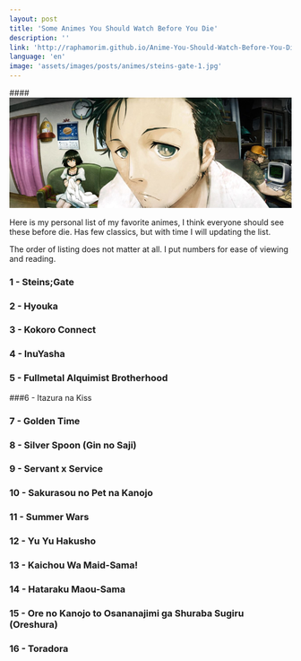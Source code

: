 ```yaml
---
layout: post
title: 'Some Animes You Should Watch Before You Die'
description: ''
link: 'http://raphamorim.github.io/Anime-You-Should-Watch-Before-You-Die '
language: 'en'
image: 'assets/images/posts/animes/steins-gate-1.jpg'
---
```


####<img src="/assets/images/posts/animes/steins-gate-1.jpg" alt="Steins;Gate" />

Here is my personal list of my favorite animes, I think everyone should see
these before die. Has few classics, but with time I will updating the list.

<!-- more -->

The order of listing does not matter at all. I put numbers for ease of viewing
and reading.

### 1 - Steins;Gate

### 2 - Hyouka

### 3 - Kokoro Connect

### 4 - InuYasha

### 5 - Fullmetal Alquimist Brotherhood

###6 - Itazura na Kiss

### 7 - Golden Time

### 8 - Silver Spoon (Gin no Saji)

### 9 - Servant x Service

### 10 - Sakurasou no Pet na Kanojo

### 11 - Summer Wars

### 12 - Yu Yu Hakusho

### 13 - Kaichou Wa Maid-Sama!

### 14 - Hataraku Maou-Sama

### 15 - Ore no Kanojo to Osananajimi ga Shuraba Sugiru (Oreshura)

### 16 - Toradora

